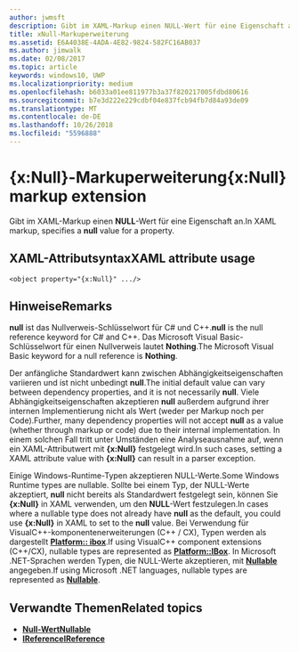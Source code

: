 ```yaml
---
author: jwmsft
description: Gibt im XAML-Markup einen NULL-Wert für eine Eigenschaft an.
title: xNull-Markuperweiterung
ms.assetid: E6A4038E-4ADA-4E82-9824-582FC16AB037
ms.author: jimwalk
ms.date: 02/08/2017
ms.topic: article
keywords: windows10, UWP
ms.localizationpriority: medium
ms.openlocfilehash: b6033a01ee811977b3a37f820217005fdbd80616
ms.sourcegitcommit: b7e3d222e229cdbf04e837fcb94fb7d84a93de09
ms.translationtype: MT
ms.contentlocale: de-DE
ms.lasthandoff: 10/26/2018
ms.locfileid: "5596888"
---
```

# <a name="xnull-markup-extension"></a><span data-ttu-id="01e1c-104">{x:Null}-Markuperweiterung</span><span class="sxs-lookup"><span data-stu-id="01e1c-104">{x:Null} markup extension</span></span>


<span data-ttu-id="01e1c-105">Gibt im XAML-Markup einen **NULL**-Wert für eine Eigenschaft an.</span><span class="sxs-lookup"><span data-stu-id="01e1c-105">In XAML markup, specifies a **null** value for a property.</span></span>

## <a name="xaml-attribute-usage"></a><span data-ttu-id="01e1c-106">XAML-Attributsyntax</span><span class="sxs-lookup"><span data-stu-id="01e1c-106">XAML attribute usage</span></span>

``` syntax
<object property="{x:Null}" .../>
```

## <a name="remarks"></a><span data-ttu-id="01e1c-107">Hinweise</span><span class="sxs-lookup"><span data-stu-id="01e1c-107">Remarks</span></span>

<span data-ttu-id="01e1c-108">**null** ist das Nullverweis-Schlüsselwort für C# und C++.</span><span class="sxs-lookup"><span data-stu-id="01e1c-108">**null** is the null reference keyword for C# and C++.</span></span> <span data-ttu-id="01e1c-109">Das Microsoft Visual Basic-Schlüsselwort für einen Nullverweis lautet **Nothing**.</span><span class="sxs-lookup"><span data-stu-id="01e1c-109">The Microsoft Visual Basic keyword for a null reference is **Nothing**.</span></span>

<span data-ttu-id="01e1c-110">Der anfängliche Standardwert kann zwischen Abhängigkeitseigenschaften variieren und ist nicht unbedingt **null**.</span><span class="sxs-lookup"><span data-stu-id="01e1c-110">The initial default value can vary between dependency properties, and it is not necessarily **null**.</span></span> <span data-ttu-id="01e1c-111">Viele Abhängigkeitseigenschaften akzeptieren **null** außerdem aufgrund ihrer internen Implementierung nicht als Wert (weder per Markup noch per Code).</span><span class="sxs-lookup"><span data-stu-id="01e1c-111">Further, many dependency properties will not accept **null** as a value (whether through markup or code) due to their internal implementation.</span></span> <span data-ttu-id="01e1c-112">In einem solchen Fall tritt unter Umständen eine Analyseausnahme auf, wenn ein XAML-Attributwert mit **{x:Null}** festgelegt wird.</span><span class="sxs-lookup"><span data-stu-id="01e1c-112">In such cases, setting a XAML attribute value with **{x:Null}** can result in a parser exception.</span></span>

<span data-ttu-id="01e1c-113">Einige Windows-Runtime-Typen akzeptieren NULL-Werte.</span><span class="sxs-lookup"><span data-stu-id="01e1c-113">Some Windows Runtime types are nullable.</span></span> <span data-ttu-id="01e1c-114">Sollte bei einem Typ, der NULL-Werte akzeptiert, **null** nicht bereits als Standardwert festgelegt sein, können Sie **{x:Null}** in XAML verwenden, um den **NULL**-Wert festzulegen.</span><span class="sxs-lookup"><span data-stu-id="01e1c-114">In cases where a nullable type does not already have **null** as the default, you could use **{x:Null}** in XAML to set to the **null** value.</span></span> <span data-ttu-id="01e1c-115">Bei Verwendung für VisualC++-komponentenerweiterungen (C++ / CX), Typen werden als dargestellt [**Platform:: ibox<T>**](https://msdn.microsoft.com/library/windows/apps/xaml/jj606120.aspx).</span><span class="sxs-lookup"><span data-stu-id="01e1c-115">If using VisualC++ component extensions (C++/CX), nullable types are represented as [**Platform::IBox<T>**](https://msdn.microsoft.com/library/windows/apps/xaml/jj606120.aspx).</span></span> <span data-ttu-id="01e1c-116">In Microsoft .NET-Sprachen werden Typen, die NULL-Werte akzeptieren, mit [**Nullable<T>**](https://msdn.microsoft.com/library/windows/apps/xaml/b3h38hb0.aspx) angegeben.</span><span class="sxs-lookup"><span data-stu-id="01e1c-116">If using Microsoft .NET languages, nullable types are represented as [**Nullable<T>**](https://msdn.microsoft.com/library/windows/apps/xaml/b3h38hb0.aspx).</span></span>

## <a name="related-topics"></a><span data-ttu-id="01e1c-117">Verwandte Themen</span><span class="sxs-lookup"><span data-stu-id="01e1c-117">Related topics</span></span>

* [**<span data-ttu-id="01e1c-118">Null-Wert</span><span class="sxs-lookup"><span data-stu-id="01e1c-118">Nullable</span></span><T>**](https://msdn.microsoft.com/library/windows/apps/xaml/b3h38hb0.aspx)
* [**<span data-ttu-id="01e1c-119">IReference</span><span class="sxs-lookup"><span data-stu-id="01e1c-119">IReference</span></span><T>**](https://msdn.microsoft.com/library/windows/apps/br225864)
 

